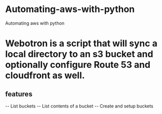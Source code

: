 # Automating-aws-with-python
Automating aws with python

# Webotron is a script that will sync a local directory to an s3 bucket and optionally configure Route 53 and cloudfront as well.

## features

-- List buckets
-- List contents of a bucket
-- Create and setup buckets
